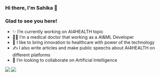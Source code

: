 ### Hi there, I'm Sahika 👋
### Glad to see you here!

- ✨ I’m currently working on AI4HEALTH topic
- 👩‍⚕️ I’m a medical doctor that working as a AI&ML Developer
- 🦾 I like to bring innovation to healthcare with power of the technology
- ✍ I also write articles and make public speechs about AI4HEALTH on different platforms 
- 👯 I’m looking to collaborate on Artificial Intelligence

<a href="https://github.com/anuraghazra/github-readme-stats">
  <img align="left" src="https://github-readme-stats.vercel.app/api?username=sahikabetul&count_private=true&show_icons=true" />
</a>
<a href="https://github.com/anuraghazra/convoychat">
  <img align="center" src="https://github-readme-stats.vercel.app/api/top-langs/?username=sahikabetul" />
</a>
